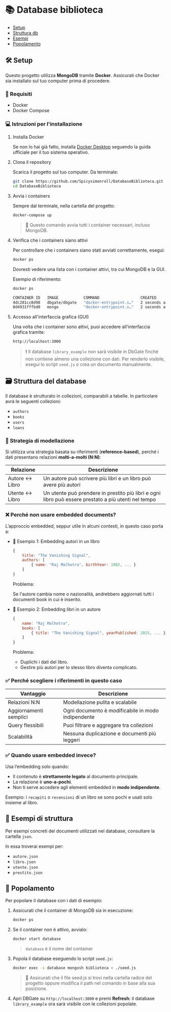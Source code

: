# 📚 Database biblioteca

- [Setup](#-setup)
- [Struttura db](#️-struttura-del-database)
- [Esempi](#-esempi-di-struttura)
- [Popolamento](#-popolamento)


## 🛠️ Setup

Questo progetto utilizza **MongoDB** tramite **Docker**. 
Assicurati che Docker sia installato sul tuo computer prima di procedere.

### 🔧 Requisiti

- Docker
- Docker Compose

### 💻 Istruzioni per l'installazione

1. Installa Docker

    Se non lo hai già fatto, installa [Docker Desktop](https://www.docker.com/get-started/) seguendo la guida ufficiale per il 
    tuo sistema operativo.

2. Clona il repository

    Scarica il progetto sul tuo computer. Da terminale:

    ```bash
    git clone https://github.com/Spicysimonroll/DatabaseBiblioteca.git
    cd DatabaseBiblioteca
    ```

3. Avvia i containers

    Sempre dal terminale, nella cartella del progetto:

    ```bash
    docker-compose up
    ```

    > 📝 Questo comando avvia tutti i container necessari, incluso MongoDB.

4. Verifica che i containers siano attivi

    Per controllare che i containers siano stati avviati correttamente, esegui:

    ```bash
    docker ps
    ```

    Dovresti vedere una lista con i container attivi, tra cui MongoDB e la GUI.

    Esempio di riferimento: 

    ```bash
    docker ps

    CONTAINER ID   IMAGE           COMMAND                  CREATED          STATUS          PORTS                      NAMES
    4dc281cc0d98   dbgate/dbgate   "docker-entrypoint.s…"   2 seconds ago   Up 2 seconds   0.0.0.0:3000->3000/tcp       dbgate
    0d4931fffbd0   mongo           "docker-entrypoint.s…"   2 seconds ago   Up 2 seconds   0.0.0.0:27017->27017/tcp     database
    ```

5. Accesso all'interfaccia grafica (GUI)

    Una volta che i container sono attivi, puoi accedere all’interfaccia grafica tramite:

    ```bash
    http://localhost:3000
    ```

    > ❗ Il database `library_example` non sarà visibile in DbGate finché non contiene almeno una collezione con dati.
    > Per renderlo visibile, esegui lo script `seed.js` o crea un documento manualmente.


## 🗃️ Struttura del database

Il database è strutturato in collezioni, comparabili a tabelle. In particolare avrà le seguenti collezioni:

- `authors`
- `books`
- `users`
- `loans`

### 🔗 Strategia di modellazione

Si utilizza una strategia basata su riferimenti (**reference-based**), perché i dati presentano relazioni **molti-a-molti 
(N:N)**:

| Relazione        | Descrizione                                                                                          |
|------------------|------------------------------------------------------------------------------------------------------|
| Autore ↔ Libro   | Un autore può scrivere più libri e un libro può avere più autori                                     |
| Utente ↔ Libro   | Un utente può prendere in prestito più libri e ogni libro può essere prestato a più utenti nel tempo |

### ❌ Perché non usare embedded documents?

L’approccio embedded, seppur utile in alcuni contesti, in questo caso porta a:

- 📍 Esempio 1: Embedding autori in un libro

    ```js
    {
        title: "The Vanishing Signal",
        authors: [
            { name: "Raj Malhotra", birthYear: 1982, ... }
        ]
    }
    ```

    Problema:

    Se l'autore cambia nome o nazionalità, andrebbero aggiornati tutti i documenti book in cui è inserito.

- 📍 Esempio 2: Embedding libri in un autore

    ```js
    {
        name: "Raj Malhotra",
        books: [
            { title: "The Vanishing Signal", yearPublished: 2015, ... }
        ]
    }
    ```

    Problema:

    - Duplichi i dati del libro.
    - Gestire più autori per lo stesso libro diventa complicato.

### ✅ Perché scegliere i riferimenti in questo caso

| Vantaggio              | Descrizione                                             |
|------------------------|---------------------------------------------------------|
| Relazioni N:N          | Modellazione pulita e scalabile                         |
| Aggiornamenti semplici | Ogni documento è modificabile in modo indipendente      |
| Query flessibili       | Puoi filtrare e aggregare tra collezioni                |
| Scalabilità            | Nessuna duplicazione e documenti più leggeri            |

### ✅ Quando usare embedded invece?

Usa l’embedding solo quando:

- Il contenuto è **strettamente legato** al documento principale.
- La relazione è **uno-a-pochi**.
- Non ti serve accedere agli elementi embedded in **modo indipendente**.

Esempio: i `recapiti` o `recensioni` di un libro se sono pochi e usati solo insieme al libro.


## 📄 Esempi di struttura

Per esempi concreti dei documenti utilizzati nel database, consultare la cartella `json`. 

In essa troverai esempi per:

- `autore.json`
- `libro.json`
- `utente.json`
- `prestito.json`


## 🌱 Popolamento

Per popolare il database con i dati di esempio:

1. Assicurati che il container di MongoDB sia in esecuzione:

    ```bash
    docker ps
    ```

2. Se il container non è attivo, avvialo:

    ```bash
    docker start database 
    ```

    > `database` è il nome del container

3. Popola il database eseguendo lo script `seed.js`:

    ```bash
    docker exec -i database mongosh biblioteca < ./seed.js
    ```

    > 📂 Assicurati che il file seed.js si trovi nella cartella radice del progetto oppure modifica il path nel comando in 
    >    base alla sua posizione.

4. Apri DBGate su `http://localhost:3000` e premi **Refresh**: il database `library_example` ora sarà visibile con le 
   collezioni popolate.